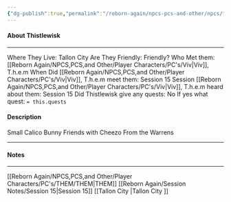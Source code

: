 ```yaml
---
{"dg-publish":true,"permalink":"/reborn-again/npcs-pcs-and-other/npcs/friendly/thistlewisk/"}
---
```



#### About Thistlewisk
---
Where They Live: Tallon City 
Are They Friendly: Friendly?
Who Met them: [[Reborn Again/NPCS,PCS,and Other/Player Characters/PC's/Viv\|Viv]], T.h.e.m
When Did [[Reborn Again/NPCS,PCS,and Other/Player Characters/PC's/Viv\|Viv]], T.h.e.m meet them: Session 15
Session [[Reborn Again/NPCS,PCS,and Other/Player Characters/PC's/Viv\|Viv]], T.h.e.m heard about them: Session 15
Did Thistlewisk give any quests: No
	If yes what quest: `= this.quests`


#### Description
Small Calico Bunny
Friends with Cheezo
From the Warrens


---

#### Notes
---

[[Reborn Again/NPCS,PCS,and Other/Player Characters/PC's/THEM/THEM\|THEM]]
[[Reborn Again/Session Notes/Session 15\|Session 15]]
[[Tallon City \|Tallon City ]]

